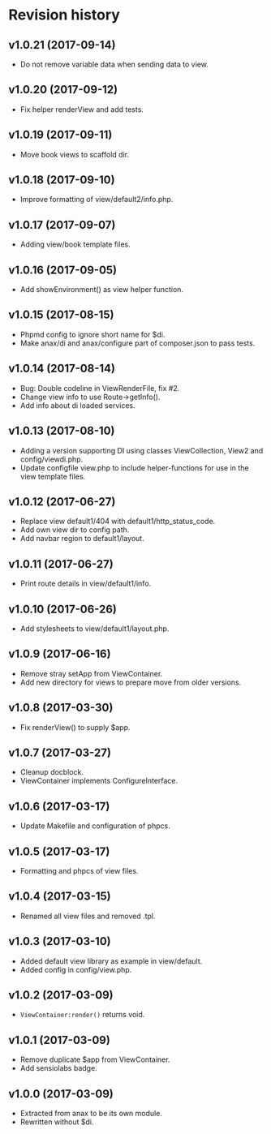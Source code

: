 Revision history
=================================


v1.0.21 (2017-09-14)
---------------------------------

* Do not remove variable data when sending data to view.


v1.0.20 (2017-09-12)
---------------------------------

* Fix helper renderView and add tests.


v1.0.19 (2017-09-11)
---------------------------------

* Move book views to scaffold dir.


v1.0.18 (2017-09-10)
---------------------------------

* Improve formatting of view/default2/info.php.


v1.0.17 (2017-09-07)
---------------------------------

* Adding view/book template files.


v1.0.16 (2017-09-05)
---------------------------------

* Add showEnvironment() as view helper function.


v1.0.15 (2017-08-15)
---------------------------------

* Phpmd config to ignore short name for $di.
* Make anax/di and anax/configure part of composer.json to pass tests.


v1.0.14 (2017-08-14)
---------------------------------

* Bug: Double codeline in ViewRenderFile, fix #2.
* Change view info to use Route->getInfo().
* Add info about di loaded services.


v1.0.13 (2017-08-10)
---------------------------------

* Adding a version supporting DI using classes ViewCollection, View2 and config/viewdi.php.
* Update configfile view.php to include helper-functions for use in the view template files.


v1.0.12 (2017-06-27)
---------------------------------

* Replace view default1/404 with default1/http_status_code.
* Add own view dir to config path.
* Add navbar region to default1/layout.


v1.0.11 (2017-06-27)
---------------------------------

* Print route details in view/default1/info.


v1.0.10 (2017-06-26)
---------------------------------

* Add stylesheets to view/default1/layout.php.


v1.0.9 (2017-06-16)
---------------------------------

* Remove stray setApp from ViewContainer.
* Add new directory for views to prepare move from older versions.


v1.0.8 (2017-03-30)
---------------------------------

* Fix renderView() to supply $app.


v1.0.7 (2017-03-27)
---------------------------------

* Cleanup docblock.
* ViewContainer implements ConfigureInterface.


v1.0.6 (2017-03-17)
---------------------------------

* Update Makefile and configuration of phpcs.


v1.0.5 (2017-03-17)
---------------------------------

* Formatting and phpcs of view files.


v1.0.4 (2017-03-15)
---------------------------------

* Renamed all view files and removed .tpl.


v1.0.3 (2017-03-10)
---------------------------------

* Added default view library as example in view/default.
* Added config in config/view.php.


v1.0.2 (2017-03-09)
---------------------------------

* `ViewContainer:render()` returns void.


v1.0.1 (2017-03-09)
---------------------------------

* Remove duplicate $app from ViewContainer.
* Add sensiolabs badge.


v1.0.0 (2017-03-09)
---------------------------------

* Extracted from anax to be its own module.
* Rewritten without $di.
